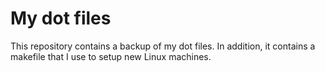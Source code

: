 My dot files
============

This repository contains a backup of my dot files.
In addition, it contains a makefile that I use to setup new
Linux machines.
